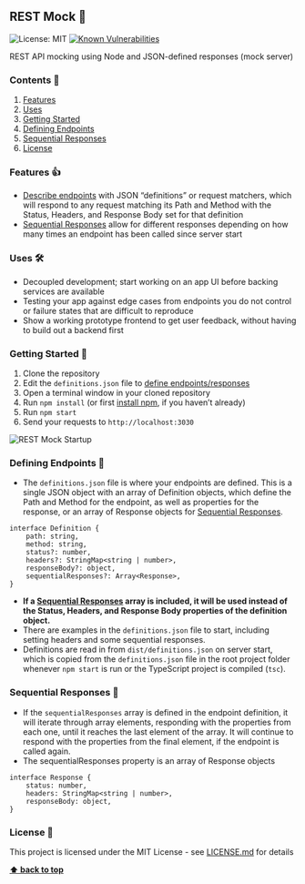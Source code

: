 ## REST Mock 👻
![License: MIT](https://img.shields.io/badge/License-MIT-green.svg)
[![Known Vulnerabilities](https://snyk.io/test/github/tyler-tm/rest-mock/badge.svg?targetFile=package.json)](https://snyk.io/test/github/tyler-tm/rest-mock?targetFile=package.json)

REST API mocking using Node and JSON-defined responses (mock server)

### Contents 📖
1. [Features](#features)
2. [Uses](#uses)
3. [Getting Started](#getting-started)
4. [Defining Endpoints](#defining-endpoints)
5. [Sequential Responses](#sequential-responses)
6. [License](#license)

### Features 👍
- [Describe endpoints](#defining-endpoints) with JSON “definitions” or request matchers, which will respond to any request matching its Path and Method with the Status, Headers, and Response Body set for that definition
- [Sequential Responses](#sequential-responses) allow for different responses depending on how many times an endpoint has been called since server start

### Uses 🛠
- Decoupled development; start working on an app UI before backing services are available
- Testing your app against edge cases from endpoints you do not control or failure states that are difficult to reproduce
- Show a working prototype frontend to get user feedback, without having to build out a backend first

### Getting Started 🚦
1. Clone the repository
2. Edit the `definitions.json` file to [define endpoints/responses](#defining-endpoints)
3. Open a terminal window in your cloned repository
4. Run `npm install` (or first [install npm](https://www.npmjs.com/get-npm), if you haven’t already)
5. Run `npm start`
6. Send your requests to `http://localhost:3030`

![REST Mock Startup](https://i.ibb.co/F6ZsfMq/rest-mock-start.png)

### Defining Endpoints 📝
- The `definitions.json` file is where your endpoints are defined.  This is a single JSON object with an array of Definition objects, which define the Path and Method for the endpoint, as well as properties for the response, or an array of Response objects for [Sequential Responses](#sequential-responses).
```
interface Definition {
	path: string,
	method: string,
	status?: number,
	headers?: StringMap<string | number>,
	responseBody?: object,
	sequentialResponses?: Array<Response>,
}
```
- **If a [Sequential Responses](#sequential-responses) array is included, it will be used instead of the Status, Headers, and Response Body properties of the definition object.**
- There are examples in the `definitions.json` file to start, including setting headers and some sequential responses.
- Definitions are read in from `dist/definitions.json` on server start, which is copied from the `definitions.json` file in the root project folder whenever `npm start` is run or the TypeScript project is compiled (`tsc`).
  
### Sequential Responses 🔁
- If the `sequentialResponses` array is defined in the endpoint definition, it will iterate through array elements, responding with the properties from each one, until it reaches the last element of the array.  It will continue to respond with the properties from the final element, if the endpoint is called again.
- The sequentialResponses property is an array of Response objects
```
interface Response {
	status: number,
	headers: StringMap<string | number>,
	responseBody: object,
}
```

### License 📜
This project is licensed under the MIT License - see [LICENSE.md](LICENSE.md) for details

**[⬆ back to top](#contents)**
